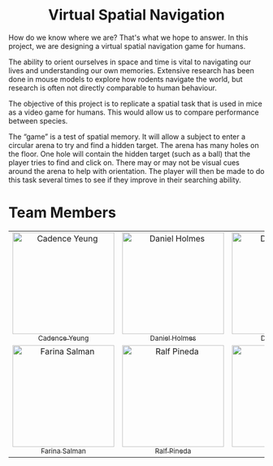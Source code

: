 <h1 align="center">Virtual Spatial Navigation</h1>

How do we know where we are? That's what we hope to answer. In this project, we are designing a virtual spatial navigation game for humans.

The ability to orient ourselves in space and time is vital to navigating our lives and understanding our own memories. Extensive research has been done in mouse models to explore how rodents navigate the world, but research is often not directly comparable to human behaviour.

The objective of this project is to replicate a spatial task that is used in mice as a video game for humans.  This would allow us to compare performance between species.

The “game” is a test of spatial memory. It will allow a subject to enter a circular arena to try and find a hidden target. The arena has many holes on the floor. One hole will contain the hidden target (such as a ball) that the player tries to find and click on. There may or may not be visual cues around the arena to help with orientation. The player will then be made to do this task several times to see if they improve in their searching ability.

# Team Members
<table>
    <tbody>
        <tr>
            <td align="center">
                <a href="https://github.com/cadenceyeung"><img src="https://avatars.githubusercontent.com/u/55165350?v=4" width="200px;" alt="Cadence Yeung"/><br />
                <sub>Cadence Yeung</sub>
            </td>
            <td align="center">
                <a href="https://github.com/danielholmes839"><img src="https://avatars.githubusercontent.com/u/43529937?v=4" width="200px;" alt="Daniel Holmes"/><br />
                <sub>Daniel Holmes</sub>
            </td>
            <td align="center">
                <a href="https://github.com/BlueDragonC45"><img src="https://avatars.githubusercontent.com/u/55166235?v=4" width="200px;" alt="Dillon Chaney"/><br />
                <sub>Dillon Chaney</sub>
            </td>
        </tr>
        <tr>
            <td align="center">
                <a href="https://github.com/FarinaSalman"><img src="https://avatars.githubusercontent.com/u/50769317?v=4" width="200px;" alt="Farina Salman"/><br />
                <sub>Farina Salman</sub>
            </td>
            <td align="center">
                <a href="https://github.com/rpine040"><img src="https://avatars.githubusercontent.com/u/55166136?v=4" width="200px;" alt="Ralf Pineda"/><br />
                <sub>Ralf Pineda</sub>
            </td>
            <td align="center">
                <a href="https://github.com/thuyvi-le"><img src="https://avatars.githubusercontent.com/u/55171181?v=4" width="200px;" alt="Thuy-Vi Le"/><br />
                <sub>Thuy-Vi Le</sub>
            </td>
        </tr>
    </tbody>
</table>